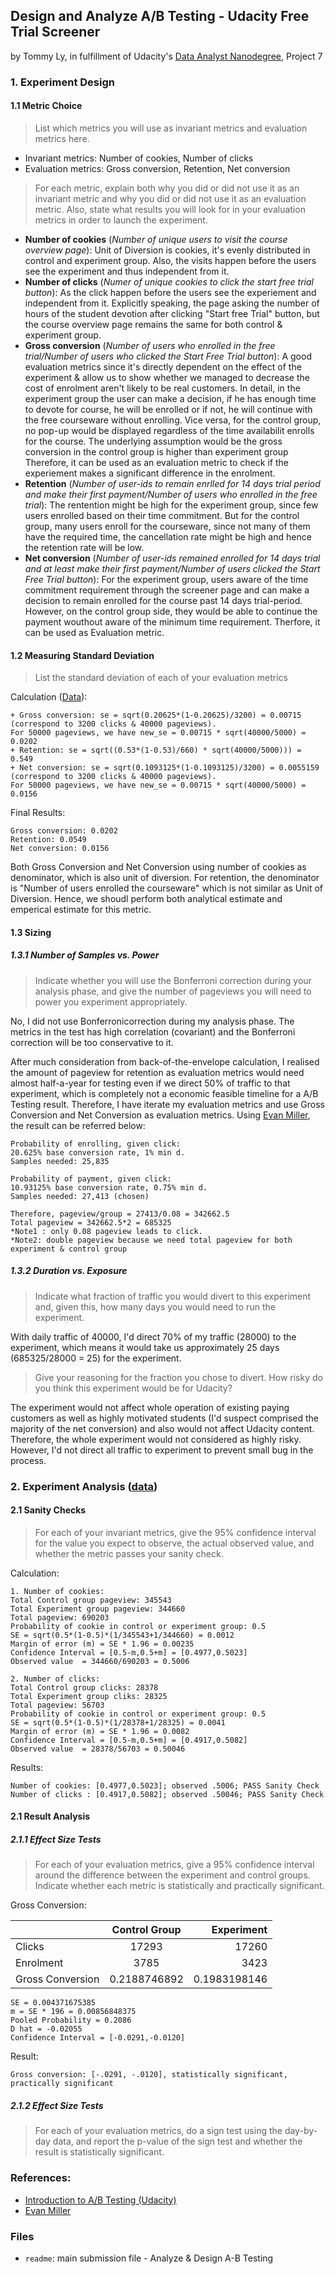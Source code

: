 ## Design and Analyze A/B Testing - Udacity Free Trial Screener
by Tommy Ly, in fulfillment of Udacity's [Data Analyst Nanodegree](https://www.udacity.com/course/nd002), Project 7

### 1. Experiment Design
#### 1.1 Metric Choice
> List which metrics you will use as invariant metrics and evaluation metrics here.

+ Invariant metrics: Number of cookies, Number of clicks
+ Evaluation metrics: Gross conversion, Retention, Net conversion
 

> For each metric, explain both why you did or did not use it as an invariant metric and why you did or did not use it as an evaluation metric. Also, state what results you will look for in your evaluation metrics in order to launch the experiment.

+ __Number of cookies__ (_Number of unique users to visit the course overview page_): Unit of Diversion is cookies, it's evenly distributed in control and experiment group. Also, the visits happen before the users see the experiment and thus independent from it.
+ __Number of clicks__ (_Numer of unique cookies to click the start free trial button_): As the click happen before the users see the experiement and independent from it. Explicitly speaking, the page asking the number of hours of the student devotion after clicking "Start free Trial" button, but the course overview page remains the same for both control & experiment group. 
+ __Gross conversion__ (_Number of users who enrolled in the free trial/Number of users who clicked the Start Free Trial button_): A good evaluation metrics since it's directly dependent on the effect of the experiment & allow us to show whether we managed to decrease the cost of enrolment aren't likely to be real customers. In detail, in the experiment group the user can make a decision, if he has enough time to devote for course, he will be enrolled or if not, he will continue with the free courseware without enrolling. Vice versa, for the control group, no pop-up would be displayed regardless of the time availabilit enrolls for the course. The underlying assumption would be the gross conversion in the control group is higher than experiment group Therefore, it can be used as an evaluation metric to check if the experiement makes a significant difference in the enrolment. 
+ __Retention__ (_Number of user-ids to remain enrlled for 14 days trial period and make their first payment/Number of users who enrolled in the free trial_): The rentention might be high for the experiment group, since few users enrolled based on their time commitment. But for the control group, many users enroll for the courseware, since not many of them have the required time, the cancellation rate might be high and hence the retention rate will be low. 
+ __Net conversion__ (_Number of user-ids remained enrolled for 14 days trial and at least make their first payment/Number of users clicked the Start Free Trial button_): For the experiment group, users aware of the time commitment requirement through the screener page and can make a decision to remain enrolled for the course past 14 days trial-period. However, on the control group side, they would be able to continue the payment wouthout aware of the minimum time requirement. Therfore, it can be used as Evaluation metric.

#### 1.2 Measuring Standard Deviation
> List the standard deviation of each of your evaluation metrics

Calculation ([Data](https://docs.google.com/spreadsheets/d/1MYNUtC47Pg8hdoCjOXaHqF-thheGpUshrFA21BAJnNc/edit#gid=0)): 
```
+ Gross conversion: se = sqrt(0.20625*(1-0.20625)/3200) = 0.00715 (correspond to 3200 clicks & 40000 pageviews).
For 50000 pageviews, we have new_se = 0.00715 * sqrt(40000/5000) = 0.0202 
+ Retention: se = sqrt((0.53*(1-0.53)/660) * sqrt(40000/5000))) = 0.549
+ Net conversion: se = sqrt(0.1093125*(1-0.1093125)/3200) = 0.0055159 (correspond to 3200 clicks & 40000 pageviews).
For 50000 pageviews, we have new_se = 0.00715 * sqrt(40000/5000) = 0.0156 
```

Final Results:
```
Gross conversion: 0.0202
Retention: 0.0549
Net conversion: 0.0156
```
Both Gross Conversion and Net Conversion using number of cookies as denominator, which is also unit of diversion. For retention, the denominator is "Number of users enrolled the courseware" which is not similar as Unit of Diversion. Hence, we shoudl perform both analytical estimate and emperical estimate for this metric.

#### 1.3 Sizing
##### 1.3.1 Number of Samples vs. Power
> Indicate whether you will use the Bonferroni correction during your analysis phase, and give the number of pageviews you will need to power you experiment appropriately.

No, I did not use Bonferronicorrection during my analysis phase. The metrics in the test has high correlation (covariant) and the Bonferroni correction will be too conservative to it.


After much consideration from back-of-the-envelope calculation, I realised the amount of pageview for retention as evaluation metrics would need almost half-a-year for testing even if we direct 50% of traffic to that experiment, which is completely not a economic feasible timeline for a A/B Testing result. Therefore, I have iterate my evaluation metrics and use Gross Conversion and Net Conversion as evaluation metrics. Using [Evan Miller](http://www.evanmiller.org/ab-testing/sample-size.html), the result can be referred below:

```
Probability of enrolling, given click:
20.625% base conversion rate, 1% min d.
Samples needed: 25,835

Probability of payment, given click:
10.93125% base conversion rate, 0.75% min d.
Samples needed: 27,413 (chosen)

Therefore, pageview/group = 27413/0.08 = 342662.5
Total pageview = 342662.5*2 = 685325
*Note1 : only 0.08 pageview leads to click.
*Note2: double pageview because we need total pageview for both experiment & control group
```
##### 1.3.2 Duration vs. Exposure
> Indicate what fraction of traffic you would divert to this experiment and, given this, how many days you would need to run the experiment.

With daily traffic of 40000, I'd direct 70% of my traffic (28000) to the experiment, which means it would take us approximately 25 days (685325/28000 = 25) for the experiment. 

> Give your reasoning for the fraction you chose to divert. How risky do you think this experiment would be for Udacity?

The experiment would not affect whole operation of existing paying customers as well as highly motivated students (I'd suspect comprised the majority of the net conversion) and also would not affect Udacity content. Therefore, the whole experiment would not considered as highly risky. However, I'd not direct all traffic to experiment to prevent small bug in the process.


### 2. Experiment Analysis ([data](https://docs.google.com/spreadsheets/d/1Mu5u9GrybDdska-ljPXyBjTpdZIUev_6i7t4LRDfXM8/edit#gid=0))
#### 2.1 Sanity Checks 
> For each of your invariant metrics, give the 95% confidence interval for the value you expect to observe, the actual observed value, and whether the metric passes your sanity check.

Calculation:

```
1. Number of cookies:
Total Control group pageview: 345543
Total Experiment group pageview: 344660 
Total pageview: 690203
Probability of cookie in control or experiment group: 0.5
SE = sqrt(0.5*(1-0.5)*(1/345543+1/344660) = 0.0012
Margin of error (m) = SE * 1.96 = 0.00235
Confidence Interval = [0.5-m,0.5+m] = [0.4977,0.5023]
Observed value  = 344660/690203 = 0.5006

2. Number of clicks: 
Total Control group clicks: 28378
Total Experiment group cliks: 28325
Total pageview: 56703
Probability of cookie in control or experiment group: 0.5
SE = sqrt(0.5*(1-0.5)*(1/28378+1/28325) = 0.0041
Margin of error (m) = SE * 1.96 = 0.0082
Confidence Interval = [0.5-m,0.5+m] = [0.4917,0.5082]
Observed value  = 28378/56703 = 0.50046
```

Results:
```
Number of cookies: [0.4977,0.5023]; observed .5006; PASS Sanity Check
Number of clicks : [0.4917,0.5082]; observed .50046; PASS Sanity Check
```
#### 2.1 Result Analysis
##### 2.1.1 Effect Size Tests
> For each of your evaluation metrics, give a 95% confidence interval around the difference between the experiment and control groups. Indicate whether each metric is statistically and practically significant.

Gross Conversion:


|               | Control Group | Experiment|
| ------------- |:-------------:| -----:    |
| Clicks        | 17293 | 17260 |
| Enrolment     | 3785  | 3423  |
| Gross Conversion  | 0.2188746892    | 0.1983198146 |
```
SE = 0.004371675385
m = SE * 196 = 0.00856848375
Pooled Probability = 0.2086
D hat = -0.02055
Confidence Interval = [-0.0291,-0.0120]

```
Result:
```
Gross conversion: [-.0291, -.0120], statistically significant, practically significant
```
##### 2.1.2 Effect Size Tests
> For each of your evaluation metrics, do a sign test using the day-by-day data, and report the p-value of the sign test and whether the result is statistically significant. 


### References:
- [Introduction to A/B Testing (Udacity)](https://www.udacity.com/course/viewer#!/c-ud120-nd)
- [Evan Miller](http://www.evanmiller.org/ab-testing/sample-size.html)

### Files
- `readme`: main submission file - Analyze & Design A-B Testing


